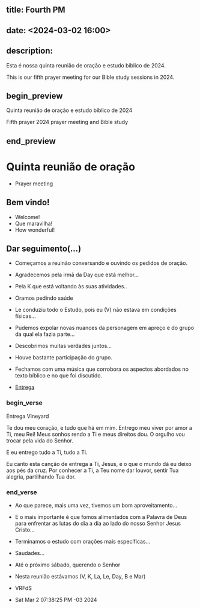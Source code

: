 ## title: Fourth PM
## date: <2024-03-02 16:00>

## description:

Esta é nossa quinta reunião de oração e estudo bíblico de 2024.

This is our fifth prayer meeting for our Bible study sessions in 2024.

## begin_preview

Quinta reunião de oração e estudo bíblico de 2024

Fifth prayer 2024 prayer meeting and Bible study

## end_preview

# Quinta reunião de oração
- Prayer meeting

## Bem vindo!

- Welcome!
- Que maravilha!
- How wonderful!

## Dar seguimento(...)

- Começamos a reuinão conversando e ouvindo os pedidos de oração.
- Agradecemos pela irmã da Day que está melhor...
- Pela K que está voltando às suas atividades..
- Oramos pedindo saúde
- Le conduziu todo o Estudo, pois eu (V) não estava em condições físicas... 
- Pudemos expolar novas nuances da personagem em apreço e do grupo da qual ela fazia parte... 
- Descobrimos muitas verdades juntos...
- Houve bastante participação do grupo.
- Fechamos com uma música que corrobora os aspectos abordados no texto bíblico e no que foi discutido.

- [Entrega](https://www.youtube.com/watch?v=8blwNYcr7zY&t=6)

### begin_verse

Entrega
Vineyard

Te dou meu coração, 
e tudo que há em mim. 
Entrego meu viver 
por amor a Ti, meu Rei! 
Meus sonhos rendo a Ti 
e meus direitos dou. 
O orgulho vou trocar 
pela vida do Senhor.

E eu entrego tudo a Ti, 
tudo a Ti.

Eu canto esta canção 
de entrega a Ti, Jesus, 
e o que o mundo dá 
eu deixo aos pés da cruz. 
Por conhecer a Ti, 
a Teu nome dar louvor, 
sentir Tua alegria, 
partilhando Tua dor.

### end_verse


- Ao que parece, mais uma vez, tivemos um bom aproveitamento...

- E o mais importante é que fomos alimentados com a Palavra de Deus para enfrentar as lutas do dia a dia ao lado do nosso Senhor Jesus Cristo...

- Terminamos o estudo com orações mais específicas... 

- Saudades...

- Até o próximo sábado, querendo o Senhor

- Nesta reunião estávamos (V, K, La, Le, Day, B e Mar)

- VRFdS
- Sat Mar  2 07:38:25 PM -03 2024
